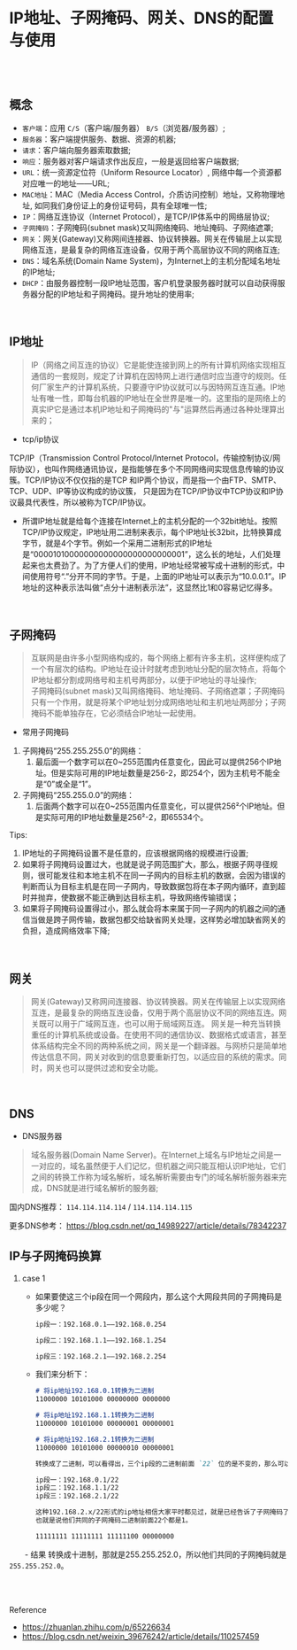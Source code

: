# IP地址、子网掩码、网关、DNS的配置与使用

</br>
</br>

## 概念

- `客户端`：应用 `C/S`（客户端/服务器） `B/S`（浏览器/服务器）;
- `服务器`：客户端提供服务、数据、资源的机器;
- `请求`：客户端向服务器索取数据;
- `响应`：服务器对客户端请求作出反应，一般是返回给客户端数据;
- `URL`：统一资源定位符（Uniform Resource Locator）, 网络中每一个资源都对应唯一的地址——URL;
- `MAC地址`：MAC（Media Access Control，介质访问控制）地址，又称物理地址, 如同我们身份证上的身份证号码，具有全球唯一性;
- `IP`：网络互连协议（Internet Protocol），是TCP/IP体系中的网络层协议;
- `子网掩码`：子网掩码(subnet mask)又叫网络掩码、地址掩码、子网络遮罩;
- `网关`：网关(Gateway)又称网间连接器、协议转换器。网关在传输层上以实现网络互连，是最复杂的网络互连设备，仅用于两个高层协议不同的网络互连;
- `DNS`：域名系统(Domain Name System)，为Internet上的主机分配域名地址的IP地址;
- `DHCP`：由服务器控制一段IP地址范围，客户机登录服务器时就可以自动获得服务器分配的IP地址和子网掩码。提升地址的使用率;

</br>

## IP地址

> IP（网络之间互连的协议）它是能使连接到网上的所有计算机网络实现相互通信的一套规则，规定了计算机在因特网上进行通信时应当遵守的规则。任何厂家生产的计算机系统，只要遵守IP协议就可以与因特网互连互通。IP地址有唯一性，即每台机器的IP地址在全世界是唯一的。这里指的是网络上的真实IP它是通过本机IP地址和子网掩码的"与"运算然后再通过各种处理算出来的；

- tcp/ip协议

TCP/IP（Transmission Control Protocol/Internet Protocol，传输控制协议/网际协议），也叫作网络通讯协议，是指能够在多个不同网络间实现信息传输的协议簇。TCP/IP协议不仅仅指的是TCP 和IP两个协议，而是指一个由FTP、SMTP、TCP、UDP、IP等协议构成的协议簇， 只是因为在TCP/IP协议中TCP协议和IP协议最具代表性，所以被称为TCP/IP协议。

- 所谓IP地址就是给每个连接在Internet上的主机分配的一个32bit地址。按照TCP/IP协议规定，IP地址用二进制来表示，每个IP地址长32bit，比特换算成字节，就是4个字节。例如一个采用二进制形式的IP地址是“00001010000000000000000000000001”，这么长的地址，人们处理起来也太费劲了。为了方便人们的使用，IP地址经常被写成十进制的形式，中间使用符号“.”分开不同的字节。于是，上面的IP地址可以表示为“10.0.0.1”。IP地址的这种表示法叫做“点分十进制表示法”，这显然比1和0容易记忆得多。

</br>

## 子网掩码

> 互联网是由许多小型网络构成的，每个网络上都有许多主机，这样便构成了一个有层次的结构。IP地址在设计时就考虑到地址分配的层次特点，将每个IP地址都分割成网络号和主机号两部分，以便于IP地址的寻址操作;</br>
> 子网掩码(subnet mask)又叫网络掩码、地址掩码、子网络遮罩；子网掩码只有一个作用，就是将某个IP地址划分成网络地址和主机地址两部分；子网掩码不能单独存在，它必须结合IP地址一起使用。

- 常用子网掩码

1. 子网掩码“255.255.255.0”的网络：
   1. 最后面一个数字可以在0~255范围内任意变化，因此可以提供256个IP地址。但是实际可用的IP地址数量是256-2，即254个，因为主机号不能全是“0”或全是“1”。
2. 子网掩码“255.255.0.0”的网络：
   1. 后面两个数字可以在0~255范围内任意变化，可以提供256²个IP地址。但是实际可用的IP地址数量是256²-2，即65534个。

Tips:

1. IP地址的子网掩码设置不是任意的，应该根据网络的规模进行设置;
2. 如果将子网掩码设置过大，也就是说子网范围扩大，那么，根据子网寻径规则，很可能发往和本地主机不在同一子网内的目标主机的数据，会因为错误的判断而认为目标主机是在同一子网内，导致数据包将在本子网内循环，直到超时并抛弃，使数据不能正确到达目标主机，导致网络传输错误；
3. 如果将子网掩码设置得过小，那么就会将本来属于同一子网内的机器之间的通信当做是跨子网传输，数据包都交给缺省网关处理，这样势必增加缺省网关的负担，造成网络效率下降;

</br>

## 网关

> 网关(Gateway)又称网间连接器、协议转换器。网关在传输层上以实现网络互连，是最复杂的网络互连设备，仅用于两个高层协议不同的网络互连。网关既可以用于广域网互连，也可以用于局域网互连。 网关是一种充当转换重任的计算机系统或设备。在使用不同的通信协议、数据格式或语言，甚至体系结构完全不同的两种系统之间，网关是一个翻译器。与网桥只是简单地传达信息不同，网关对收到的信息要重新打包，以适应目的系统的需求。同时，网关也可以提供过滤和安全功能。

</br>

## DNS

- DNS服务器

> 域名服务器(Domain Name Server)。在Internet上域名与IP地址之间是一一对应的，域名虽然便于人们记忆，但机器之间只能互相认识IP地址，它们之间的转换工作称为域名解析，域名解析需要由专门的域名解析服务器来完成，DNS就是进行域名解析的服务器;

国内DNS推荐： `114.114.114.114` / `114.114.114.115`

更多DNS参考： <https://blog.csdn.net/qq_14989227/article/details/78342237>

## IP与子网掩码换算

1. case 1
    - 如果要使这三个ip段在同一个网段内，那么这个大网段共同的子网掩码是多少呢？

        ```md
        ip段一：192.168.0.1——192.168.0.254

        ip段二：192.168.1.1——192.168.1.254

        ip段三：192.168.2.1——192.168.2.254
        ```

    - 我们来分析下：

        ```md
        # 将ip地址192.168.0.1转换为二进制
        11000000 10101000 00000000 0000000

        # 将ip地址192.168.1.1转换为二进制
        11000000 10101000 00000001 00000001

        # 将ip地址192.168.2.1转换为二进制
        11000000 10101000 00000010 00000001

        转换成了二进制，可以看得出，三个ip段的二进制前面 `22` 位的是不变的，那么可以将他们表示成：

        ip段一：192.168.0.1/22
        ip段二：192.168.1.1/22
        ip段三：192.168.2.1/22

        这种192.168.2.x/22形式的ip地址相信大家平时都见过，就是已经告诉了子网掩码了。
        也就是说他们共同的子网掩码二进制前面22个都是1。

        11111111 11111111 11111100 00000000
        ```

　　- 结果
        转换成十进制，那就是255.255.252.0，所以他们共同的子网掩码就是`255.255.252.0`。

</br>
</br>

Reference

- <https://zhuanlan.zhihu.com/p/65226634>
- <https://blog.csdn.net/weixin_39676242/article/details/110257459>

